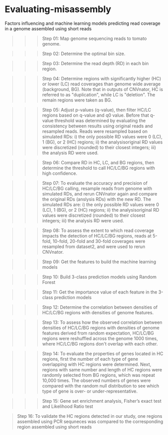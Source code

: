 # Evaluating-misassembly
Factors influencing and machine learning models predicting read coverage in a genome assembled using short reads

>>> Step 01: Map genome sequencing reads to tomato genome.

>>> Step 02: Determine the optimal bin size.

>>> Step 03: Determine the read depth (RD) in each bin region.

>>> Step 04: Determine regions with significantly higher (HC) or lower (LC) read coverages than genome wide average (background, BG). Note that in outputs of CNVnator, HC is referred to as "duplication", while LC is "deletion". The remain regions were taken as BG.
          
>>> Step 05: Adjust p-values (q-value), then filter HC/LC regions based on q-value and q0 value. Before that q-value threshold was determined by evaluating the consistency between results using original reads and resampled reads. Reads were resampled based on simulated RDs: i) the only possible RD values were 0 (LC), 1 (BG), or 2 (HC) regions; ii) the analysisoriginal RD values were discretized (rounded) to their closest integers; iii) the analysis RD were used.

>>> Step 06: Compare RD in HC, LC, and BG regions, then determine the threshold to call HC/LC/BG regions with high confidence.

>>> Step 07: To evaluate the accuracy and precision of HC/LC/BG calling, resample reads from genome with simulated RDs, and rerun CNVnator again and compare the original RDs (anslysis RDs) with the new RD. The simulated RDs are: i) the only possible RD values were 0 (LC), 1 (BG), or 2 (HC) regions; ii) the analysisoriginal RD values were discretized (rounded) to their closest integers; iii) the analysis RD were used.
          
>>> Step 08: To assess the extent to which read coverage impacts the detection of HC/LC/BG regions, reads at 5-fold, 10-fold, 20-fold and 30-fold coverages were resampled from dataset2, and were used to rerun CNVnator.

>>> Step 09: Get the features to build the machine learning models

>>> Step 10: Build 3-class prediction models using Random Forest

>>> Step 11: Get the importance value of each feature in the 3-class prediction models
       
>>> Step 12: Determine the correlation between densities of HC/LC/BG regions with densities of genome features.

>>> Step 13: To assess how the observed correlation between densities of HC/LC/BG regions with densities of genome features derived from random expectation, HC/LC/BG regions were reshuffled across the genome 1000 times, where HC/LC/BG regions don't overlap with each other.

>>> Step 14: To evaluate the properties of genes located in HC regions, first the number of each type of gene overlapping with HC regions were determined. Next, regions with same number and length of HC regions were randomly selected from BG regions, which was repeat 10,000 times. The observed numbers of genes were compared with the random null distribution to see which type of gene is over- or under-representative.

>>> Step 15: Gene set enrichment analysis, Fisher’s exact test and Likelihood Ratio test

> Step 16: To validate the HC regions detected in our study, one regions assembled using PCR sequneces was compared to the corresponding region assembled using short reads

